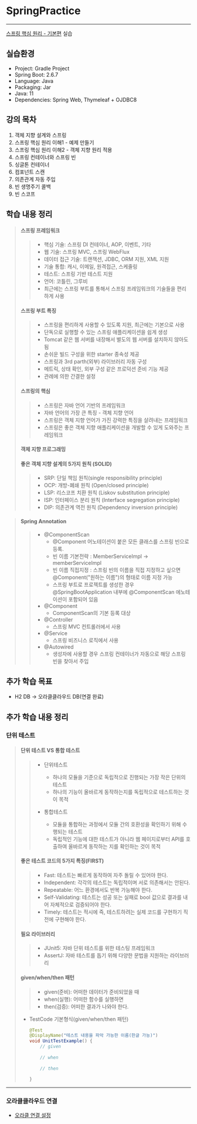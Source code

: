 # SpringPractice

--------------------------------
[스프링 핵심 원리 - 기본편](https://www.inflearn.com/course/%EC%8A%A4%ED%94%84%EB%A7%81-%ED%95%B5%EC%8B%AC-%EC%9B%90%EB%A6%AC-%EA%B8%B0%EB%B3%B8%ED%8E%B8/dashboard)
실습 <br>

## 실습환경<br>

- Project: Gradle Project
- Spring Boot: 2.6.7
- Language: Java
- Packaging: Jar
- Java: 11
- Dependencies: Spring Web, Thymeleaf + OJDBC8

## 강의 목차<br>

1. 객체 지향 설계와 스프링
2. 스프링 핵심 원리 이해1 - 예제 만들기
3. 스프링 핵심 원리 이해2 - 객체 지향 원리 적용
4. 스프링 컨테이너와 스프링 빈
5. 싱글톤 컨테이너
6. 컴포넌트 스캔
7. 의존관계 자동 주입
8. 빈 생명주기 콜백
9. 빈 스코프

## 학습 내용 정리<br>
> #### 스프링 프레임워크
>> - 핵심 기술: 스프링 DI 컨테이너, AOP, 이벤트, 기타 <br>
>> - 웹 기술: 스프링 MVC, 스프링 WebFlux <br>
>> - 데이터 접근 기술: 트랜잭션, JDBC, ORM 지원, XML 지원 <br>
>> - 기술 통합: 캐시, 이메일, 원격접근, 스케줄링 <br>
>> - 테스트: 스프링 기반 테스트 지원 <br>
>> - 언어: 코틀린, 그루비 <br>
>> - 최근에는 스프링 부트를 통해서 스프링 프레임워크의 기술들을 편리하게 사용 <br>
>
> #### 스프링 부트 특징
>> - 스프링을 편리하게 사용할 수 있도록 지원, 최근에는 기본으로 사용
>> - 단독으로 실행할 수 있는 스프링 애플리케이션을 쉽게 생성
>> - Tomcat 같은 웹 서버를 내장해서 별도의 웹 서버를 설치하지 않아도 됨
>> - 손쉬운 빌드 구성을 위한 starter 종속성 제공
>> - 스프링과 3rd parth(외부) 라이브러리 자동 구성
>> - 메트릭, 상태 확인, 외부 구성 같은 프로덕션 준비 기능 제공
>> - 관례에 의한 간결한 설정
>
> #### 스프링의 핵심
>> - 스프링은 자바 언어 기반의 프레임워크
>> - 자바 언어의 가장 큰 특징 - 객체 지향 언어
>> - 스프링은 객체 지향 언어가 가진 강력한 특징을 살려내는 프레임워크
>> - 스프링은 좋은 객체 지향 애플리케이션을 개발할 수 있게 도와주는 프레임워크
>
> #### 객체 지향 프로그래밍
>>
> 
> #### 좋은 객체 지향 설계의 5가지 원칙 (SOLID)
>> - SRP: 단일 책임 원칙(single responsibility principle)<br>
>> - OCP: 개방-폐쇄 원칙 (Open/closed principle)<br>
>> - LSP: 리스코프 치환 원칙 (Liskov substitution principle)<br>
>> - ISP: 인터페이스 분리 원칙 (Interface segregation principle)<br>
>> - DIP: 의존관계 역전 원칙 (Dependency inversion principle)<br>

> #### Spring Annotation
>> - @ComponentScan
>>   - @Component 어노테이션이 붙은 모든 클래스를 스프링 빈으로 등록.
>>   - 빈 이름 기본전략 : MemberServiceImpl -> memberServiceImpl
>>   - 빈 이름 직접지정 : 스프링 빈의 이름을 직접 지정하고 싶으면 @Component("원하는 이름")의 형태로 이름 지정 가능
>>   - 스프링 부트로 프로젝트를 생성한 경우 @SpringBootApplication 내부에 @ComponentScan 에노테이션이 포함되어 있음
>> - @Component
>>   - ComponentScan의 기본 등록 대상
>> - @Controller
>>   - 스프링 MVC 컨트롤러에서 사용
>> - @Service
>>   - 스프링 비즈니스 로직에서 사용
>> - @Autowired
>>   - 생성자에 사용할 경우 스프링 컨테이너가 자동으로 해당 스프링 빈을 찾아서 주입

## 추가 학습 목표<br>

- H2 DB -> 오라클클라우드 DB(연결 완료)


## 추가 학습 내용 정리
### 단위 테스트
> #### 단위 테스트 VS 통합 테스트
>> - 단위테스트
>>   - 하나의 모듈을 기준으로 독립적으로 진행되는 가장 작은 단위의 테스트
>>   - 하나의 기능이 올바르게 동작하는지를 독립적으로 테스트하는 것이 목적
>>
>> - 통합테스트
>>   - 모듈을 통합하는 과정에서 모듈 간의 호환성을 확인하기 위해 수행되는 테스트
>>   - 독립적인 기능에 대한 테스트가 아니라 웹 페이지로부터 API를 호출하여 올바르게 동작하는 지를 확인하는 것이 목적
> #### 좋은 테스트 코드의 5가지 특징(FIRST)
>> - Fast: 테스트는 빠르게 동작하여 자주 돌릴 수 있어야 한다. 
>> - Independent: 각각의 테스트는 독립적이며 서로 의존해서는 안된다. 
>> - Repeatable: 어느 환경에서도 반복 가능해야 한다. 
>> - Self-Validating: 테스트는 성공 또는 실패로 bool 값으로 결과를 내어 자체적으로 검증되어야 한다. 
>> - Timely: 테스트는 적시에 즉, 테스트하려는 실제 코드를 구현하기 직전에 구현해야 한다.
> #### 필요 라이브러리
>> - JUnit5: 자바 단위 테스트를 위한 테스팅 프레임워크
>> - AssertJ: 자바 테스트를 돕기 위해 다양한 문법을 지원하는 라이브러리
> #### given/when/then 패턴
>> - given(준비): 어떠한 데이터가 준비되었을 때
>> - when(실행): 어떠한 함수를 실행하면
>> - then(검증): 어떠한 결과가 나와야 한다.
> - TestCode 기본형식(given/when/then 패턴)   
>    ```java
>    @Test 
>    @DisplayName("테스트 내용을 파악 가능한 이름(한글 가능)") 
>    void UnitTestExample() {
>        // given
>            
>        // when
>            
>        // then 
>            
>    }


--------------------------------

### 오라클클라우드 연결

- [오라클 연결 설정](https://github.com/Quence1151/spring-pra/blob/main/README.md)

